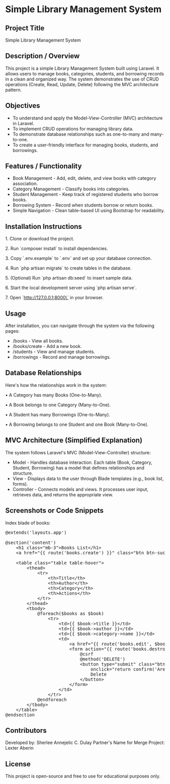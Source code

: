 # Simple Library Management System

## Project Title

Simple Library Management System

## Description / Overview

This project is a simple Library Management System built using Laravel. It allows users to manage books, categories, students, and borrowing records in a clean and organized way. The system demonstrates the use of CRUD operations (Create, Read, Update, Delete) following the MVC architecture pattern.

## Objectives

- To understand and apply the Model-View-Controller (MVC) architecture in Laravel.
- To implement CRUD operations for managing library data.
- To demonstrate database relationships such as one-to-many and many-to-one.
- To create a user-friendly interface for managing books, students, and borrowings.

## Features / Functionality

- Book Management - Add, edit, delete, and view books with category association.
- Category Management - Classify books into categories.
- Student Management - Keep track of registered students who borrow books.
- Borrowing System - Record when students borrow or return books.
- Simple Navigation - Clean table-based UI using Bootstrap for readability.

## Installation Instructions

1\. Clone or download the project.

2\. Run \`composer install\` to install dependencies.

3\. Copy \`.env.example\` to \`.env\` and set up your database connection.

4\. Run \`php artisan migrate\` to create tables in the database.

5\. (Optional) Run \`php artisan db:seed\` to insert sample data.

6\. Start the local development server using \`php artisan serve\`.

7\. Open \`<http://127.0.0.1:8000\`> in your browser.

## Usage

After installation, you can navigate through the system via the following pages:

- /books - View all books.
- /books/create - Add a new book.
- /students - View and manage students.
- /borrowings - Record and manage borrowings.

## Database Relationships

Here's how the relationships work in the system:

• A Category has many Books (One-to-Many).

• A Book belongs to one Category (Many-to-One).

• A Student has many Borrowings (One-to-Many).

• A Borrowing belongs to one Student and one Book (Many-to-One).

## MVC Architecture (Simplified Explanation)

The system follows Laravel's MVC (Model-View-Controller) structure:

- Model - Handles database interaction. Each table (Book, Category, Student, Borrowing) has a model that defines relationships and structure.
- View - Displays data to the user through Blade templates (e.g., book list, forms).
- Controller - Connects models and views. It processes user input, retrieves data, and returns the appropriate view.

## Screenshots or Code Snippets

Index blade of books:
<pre>
@extends('layouts.app')

@section('content')
    &lt;h1 class="mb-3"&gt;Books List&lt;/h1&gt;
    &lt;a href="{{ route('books.create') }}" class="btn btn-success mb-3"&gt;Add Book&lt;/a&gt;

    &lt;table class="table table-hover"&gt;
        &lt;thead&gt;
            &lt;tr&gt;
                &lt;th&gt;Title&lt;/th&gt;
                &lt;th&gt;Author&lt;/th&gt;
                &lt;th&gt;Category&lt;/th&gt;
                &lt;th&gt;Actions&lt;/th&gt;
            &lt;/tr&gt;
        &lt;/thead&gt;
        &lt;tbody&gt;
            @foreach($books as $book)
                &lt;tr&gt;
                    &lt;td&gt;{{ $book->title }}&lt;/td&gt;
                    &lt;td&gt;{{ $book->author }}&lt;/td&gt;
                    &lt;td&gt;{{ $book->category->name }}&lt;/td&gt;
                    &lt;td&gt;
                        &lt;a href="{{ route('books.edit', $book->id) }}" class="btn btn-success btn-sm"&gt;Edit&lt;/a&gt;
                        &lt;form action="{{ route('books.destroy', $book->id) }}" method="POST" class="d-inline"&gt;
                            @csrf
                            @method('DELETE')
                            &lt;button type="submit" class="btn btn-danger btn-sm"
                                onclick="return confirm('Are you sure you want to delete?')"&gt;
                                Delete
                            &lt;/button&gt;
                        &lt;/form&gt;
                    &lt;/td&gt;
                &lt;/tr&gt;
            @endforeach
        &lt;/tbody&gt;
    &lt;/table&gt;
@endsection
</pre>
</div>



## Contributors

Developed by: Sherlee Annejelic C. Dulay
Partner's Name for Merge Project: Lexter Aberin

## License

This project is open-source and free to use for educational purposes only.
